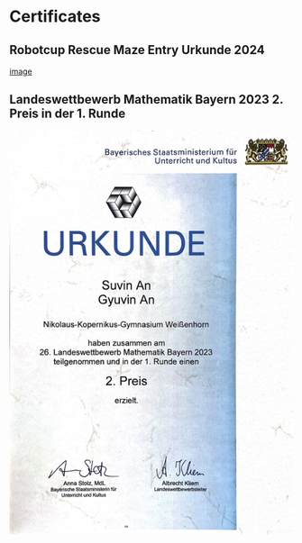 # Certificates

## Robotcup Rescue Maze Entry Urkunde 2024

[image](assets/certificates/Rescue_Maze_Entry_Urkunde_2024.jpg)

## Landeswettbewerb Mathematik Bayern 2023 2. Preis in der 1. Runde

![image](assets/certificates/math_bayern_2023.jpg)

